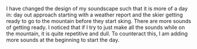 I have changed the design of my soundscape such that it is more of a day in: day out approach starting with a weather report and the skier getting ready to go to the mountain
before they start sking. There are more sounds of getting ready. I noticed that if I try to just make all the sounds while on the mountain, it is quite repetitive and dull. 
To counteract this, I am adding more sounds at the beginning to start the day.
